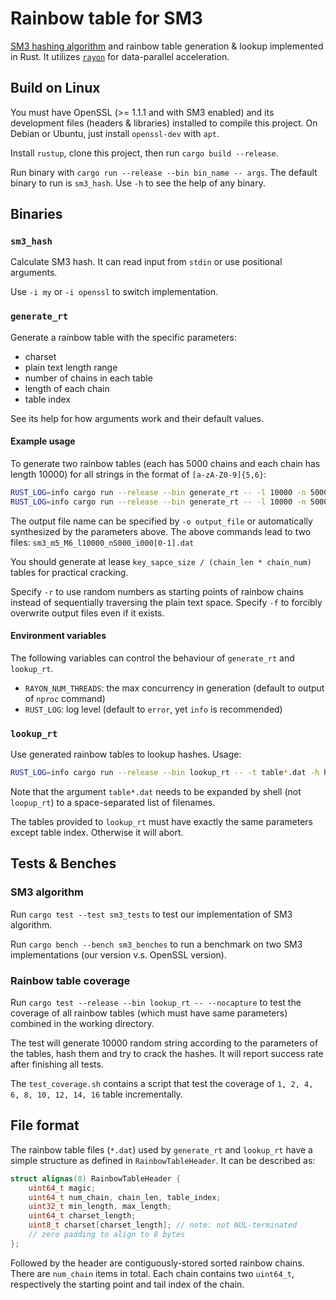 # Rainbow table for SM3

[SM3 hashing algorithm](https://en.wikipedia.org/wiki/SM3_(hash_function))
and rainbow table generation & lookup implemented in Rust.
It utilizes [`rayon`](https://github.com/rayon-rs/rayon) for data-parallel acceleration.

## Build on Linux

You must have OpenSSL (>= 1.1.1 and with SM3 enabled) and its development files (headers & libraries) installed to compile this project.
On Debian or Ubuntu, just install `openssl-dev` with `apt`.

Install `rustup`, clone this project, then run `cargo build --release`.

Run binary with `cargo run --release --bin bin_name -- args`.
The default binary to run is `sm3_hash`.
Use `-h` to see the help of any binary.

## Binaries

### `sm3_hash`

Calculate SM3 hash. It can read input from `stdin` or use positional arguments.

Use `-i my` or `-i openssl` to switch implementation.

### `generate_rt`

Generate a rainbow table with the specific parameters:

* charset
* plain text length range
* number of chains in each table
* length of each chain
* table index

See its help for how arguments work and their default values. 

#### Example usage

To generate two rainbow tables (each has 5000 chains and each chain has length 10000)
for all strings in the format of `[a-zA-Z0-9]{5,6}`:

```bash
RUST_LOG=info cargo run --release --bin generate_rt -- -l 10000 -n 5000 -m 5 -M 6 -i 0 # table 0
RUST_LOG=info cargo run --release --bin generate_rt -- -l 10000 -n 5000 -m 5 -M 6 -i 1 # table 1
```

The output file name can be specified by `-o output_file` or automatically synthesized by the parameters above.
The above commands lead to two files: `sm3_m5_M6_l10000_n5000_i000[0-1].dat`

You should generate at lease `key_sapce_size / (chain_len * chain_num)` tables for practical cracking.

Specify `-r` to use random numbers as starting points of rainbow chains instead of sequentially traversing the plain text space.
Specify `-f` to forcibly overwrite output files even if it exists.

#### Environment variables

The following variables can control the behaviour of `generate_rt` and `lookup_rt`.

* `RAYON_NUM_THREADS`: the max concurrency in generation (default to output of `nproc` command)
* `RUST_LOG`: log level (default to `error`, yet `info` is recommended)

### `lookup_rt`

Use generated rainbow tables to lookup hashes. Usage:

```bash
RUST_LOG=info cargo run --release --bin lookup_rt -- -t table*.dat -h hash1 hash2 hash3 ...
```

Note that the argument `table*.dat` needs to be expanded by shell (not `loopup_rt`) to a space-separated list of filenames.

The tables provided to `lookup_rt` must have exactly the same parameters except table index. Otherwise it will abort.

## Tests & Benches

### SM3 algorithm

Run `cargo test --test sm3_tests` to test our implementation of SM3 algorithm.

Run `cargo bench --bench sm3_benches` to run a benchmark on two SM3 implementations (our version v.s. OpenSSL version).

### Rainbow table coverage

Run `cargo test --release --bin lookup_rt -- --nocapture` to test the coverage of all rainbow tables (which must have same parameters) combined in the working directory.

The test will generate 10000 random string according to the parameters of the tables, hash them and try to crack the hashes.
It will report success rate after finishing all tests.

The `test_coverage.sh` contains a script that test the coverage of `1, 2, 4, 6, 8, 10, 12, 14, 16` table incrementally.

## File format

The rainbow table files (`*.dat`) used by `generate_rt` and `lookup_rt` have a simple structure as defined in `RainbowTableHeader`.
It can be described as:

```c++
struct alignas(8) RainbowTableHeader {
    uint64_t magic;
    uint64_t num_chain, chain_len, table_index;
    uint32_t min_length, max_length;
    uint64_t charset_length;
    uint8_t charset[charset_length]; // note: not NUL-terminated
    // zero padding to align to 8 bytes
};
```

Followed by the header are contiguously-stored sorted rainbow chains. There are `num_chain` items in total.
Each chain contains two `uint64_t`, respectively the starting point and tail index of the chain.
